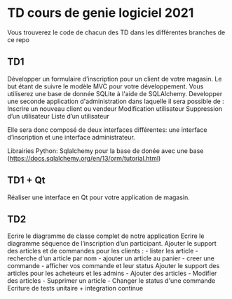# TD cours de genie logiciel 2021

Vous trouverez le code de chacun des TD dans les différentes branches de ce repo

## TD1

Développer un formulaire d’inscription pour un client de votre magasin. Le but étant de suivre le modèle MVC pour votre développement. Vous utiliserez une base de donnée SQLite à l'aide de SQLAlchemy.
Developper une seconde application d'administration dans laquelle il sera possible de :
	Inscrire un nouveau client ou vendeur
	Modification utilisateur
	Suppression d’un utilisateur
	Liste d’un utilisateur

Elle sera donc composé de deux interfaces différentes: une interface d’inscription et une interface administrateur. 

Librairies Python:
Sqlalchemy pour la base de donée avec une base (https://docs.sqlalchemy.org/en/13/orm/tutorial.html) 

## TD1 + Qt

Réaliser une interface en Qt pour votre application de magasin.

## TD2

Ecrire le diagramme de classe complet de notre application
Ecrire le diagramme séquence de l’inscription d’un participant. 
Ajouter le support des articles et de commandes pour les clients :
	- lister les article
	- recherche d'un article par nom
	- ajouter un article au panier
	- creer une commande
	- afficher vos commande et leur status
Ajouter le support des articles pour les acheteurs et les admins
	- Ajouter des articles
	- Modifier des articles
	- Supprimer un article
	- Changer le status d'une commande
Ecriture de tests unitaire + integration continue

